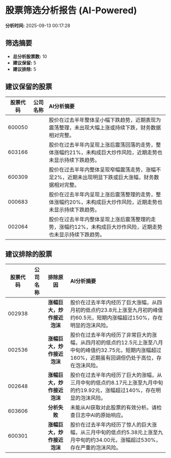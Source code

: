 # 股票筛选分析报告 (AI-Powered)

**分析时间:** 2025-09-13 00:17:28

## 筛选摘要

- **总分析股票数:** 10
- **建议保留:** 5
- **建议排除:** 5

## 建议保留的股票

| 股票代码 | 公司名称 | AI分析摘要 |
|:---:|:---:|:---|
| 600050 |  | 股价在过去半年整体呈小幅下跌趋势，近期表现为震荡整理，未出现大幅上涨或持续下跌，财务数据相对完整。 |
| 603166 |  | 股价在过去半年内呈现上涨后震荡回落的走势，整体涨幅约21%，未构成巨大炒作风险，近期走势也未显示持续下跌趋势。 |
| 600309 |  | 股价在过去半年内整体呈现窄幅震荡走势，涨幅不足2%，近期未出现明显下跌或巨大涨幅，财务数据相对完整。 |
| 000683 |  | 股价在过去半年内呈现上涨后震荡整理的走势，整体涨幅约20%，未构成巨大炒作风险，近期走势也未显示持续下跌趋势。 |
| 002064 |  | 股价在过去半年内整体呈现上涨后震荡整理的走势，涨幅约12%，未构成巨大炒作风险，近期走势也未显示持续下跌趋势。 |

## 建议排除的股票

| 股票代码 | 公司名称 | 排除原因 | AI分析摘要 |
|:---:|:---:|:---:|:---|
| 002938 |  | **涨幅巨大，炒作接近泡沫** | 股价在过去半年内经历了巨大涨幅，从四月初的低点约23.8元上涨至九月初的峰值约60.5元，短期内涨幅超过150%，存在明显的泡沫风险。 |
| 002536 |  | **涨幅巨大，炒作接近泡沫** | 股价在过去半年内经历了非常巨大的涨幅，从四月初的低点约12.5元上涨至八月中旬的峰值约32.75元，短期内涨幅超过160%，近期虽有回调但仍处于高位，存在泡沫风险。 |
| 002648 |  | **涨幅巨大，炒作接近泡沫** | 股价在过去半年内经历了巨大的涨幅，从三月中旬的低点约8.17元上涨至九月中旬的约19.92元，涨幅超过140%，存在明显的泡沫风险。 |
| 603606 |  | **分析失败** | 未能从AI获取对此股票的有效分析。请检查日志中AI的原始响应。 |
| 600301 |  | **涨幅巨大，炒作接近泡沫** | 股价在过去半年内经历了惊人的巨大涨幅，从三月中旬的低点约5.38元上涨至九月中旬的约34.00元，涨幅超过530%，存在严重的泡沫风险。 |
